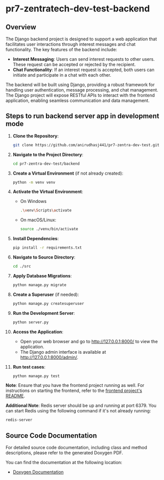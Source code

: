 # pr7-zentratech-dev-test-backend

## Overview

The Django backend project is designed to support a web application that facilitates user interactions through interest messages and chat functionality. The key features of the backend include:

- **Interest Messaging**: Users can send interest requests to other users. These request can be accepted or rejected by the recipient.
- **Chat Functionality**: If an interest request is accepted, both users can initiate and participate in a chat with each other.

The backend will be built using Django, providing a robust framework for handling user authentication, message processing, and chat management. The Django project will expose RESTful APIs to interact with the frontend application, enabling seamless communication and data management.

## Steps to run backend server app in development mode

1. **Clone the Repository**:

   ```bash
   git clone https://github.com/anirudhasj441/pr7-zentra-dev-test.git
   ```

1. **Navigate to the Project Directory**:
    ```bash
    cd pr7-zentra-dev-test/backend
    ```
    
1. **Create a Virtual Environment** (if not already created):
    ```bash
    python -m venv venv
    ```

1. **Activate the Virtual Environment**:
    - On Windows
        ```bash
        .\venv\Scripts\activate
        ```
    - On macOS/Linux:
        ```bash
        source ./venv/bin/activate
        ```

1. **Install Dependencies**:
    ```bash
    pip install -r requirements.txt
    ```
1. **Navigate to Source Directory**:
   ```bash
   cd ./src
   ```
1. **Apply Database Migrations**:
    ```bash
    python manage.py migrate
    ```

1. **Create a Superuser** (if needed):
    ```bash
    python manage.py createsuperuser
    ```

1. **Run the Development Server**:
    ```bash
    python server.py
    ```
1. **Access the Application**: <br>
    - Open your web browser and go to http://127.0.0.1:8000/ to view the application. <br>
    - The Django admin interface is available at http://127.0.0.1:8000/admin/.
1. **Run test cases**:
   ```bash
   python manage.py test
   ```
**Note**: Ensure that you have the frontend project running as well. For instructions on starting the frontend, refer to the [frontend project's README](../frontend/README.md).

**Additional Note**: Redis server should be up and running at port 6379. You can start Redis using the following command if it's not already running:
```bash
redis-server
```

## Source Code Documentation

For detailed source code documentation, including class and method descriptions, please refer to the generated Doxygen PDF.

You can find the documentation at the following location:

- [Doxygen Documentation](./docs/pr7-zentratech-test-sourc-doc.pdf)
